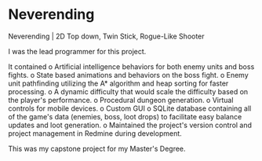 # Neverending
Neverending | 2D Top down, Twin Stick, Rogue-Like Shooter

I was the lead programmer for this project.

It contained
o Artificial intelligence behaviors for both enemy units and boss fights.
o State based animations and behaviors on the boss fight.
o Enemy unit pathfinding utilizing the A* algorithm and heap sorting for faster processing.
o A dynamic difficulty that would scale the difficulty based on the player's performance.
o Procedural dungeon generation.
o Virtual controls for mobile devices.
o Custom GUI
o SQLite database containing all of the game's data (enemies, boss, loot drops) to facilitate easy balance updates and loot generation.
o Maintained the project's version control and project management in Redmine during development.


This was my capstone project for my Master's Degree.